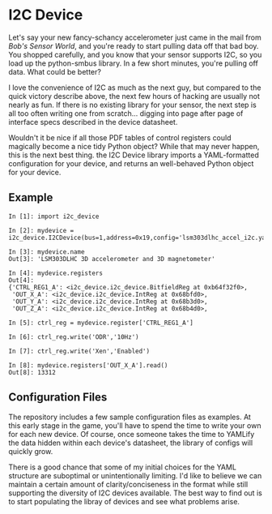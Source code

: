 I2C Device
==========

Let's say your new fancy-schancy accelerometer just came in the mail from
_Bob's Sensor World_, and you're ready to start pulling data off that bad boy.
You shopped carefully, and you know that your sensor supports I2C, so you load
up the python-smbus library.  In a few short minutes, you're pulling off data.
What could be better?

I love the convenience of I2C as much as the next guy, but compared to the
quick victory describe above, the next few hours of hacking are usually not
nearly as fun.  If there is no existing library for your sensor, the next step
is all too often writing one from scratch... digging into page after page of 
interface specs described in the device datasheet.

Wouldn't it be nice if all those PDF tables of control registers could 
magically become a nice tidy Python object?  While that may never happen, 
this is the next best thing.  the I2C Device library imports a YAML-formatted
configuration for your device, and returns an well-behaved Python object 
for your device.  


Example
-------

```
In [1]: import i2c_device

In [2]: mydevice = i2c_device.I2CDevice(bus=1,address=0x19,config='lsm303dlhc_accel_i2c.yaml')

In [3]: mydevice.name
Out[3]: 'LSM303DLHC 3D accelerometer and 3D magnetometer'

In [4]: mydevice.registers
Out[4]: 
{'CTRL_REG1_A': <i2c_device.i2c_device.BitfieldReg at 0xb64f32f0>,
 'OUT_X_A': <i2c_device.i2c_device.IntReg at 0x68bfd0>,
 'OUT_Y_A': <i2c_device.i2c_device.IntReg at 0x68b3d0>,
 'OUT_Z_A': <i2c_device.i2c_device.IntReg at 0x68b4d0>,

In [5]: ctrl_reg = mydevice.register['CTRL_REG1_A']

In [6]: ctrl_reg.write('ODR','10Hz')

In [7]: ctrl_reg.write('Xen','Enabled')

In [8]: mydevice.registers['OUT_X_A'].read()
Out[8]: 13312
```


Configuration Files
-------------------

The repository includes a few sample configuration files as examples.  At this
early stage in the game, you'll have to spend the time to write your own for
each new device.  Of course, once someone takes the time to YAMLify the data
hidden within each device's datasheet, the library of configs will quickly
grow.  

There is a good chance that some of my initial choices for the YAML structure
are suboptimal or unintentionally limiting.  I'd like to believe we can
maintain a certain amount of clarity/conciseness in the format while still
supporting the diversity of I2C devices available.  The best way to find out is
to start populating the libray of devices and see what problems arise.  



